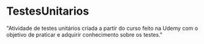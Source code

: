 
# TestesUnitarios
"Atividade de testes unitários criada a partir do curso feito na Udemy com o objetivo de praticar e adquirir conhecimento sobre os testes."

